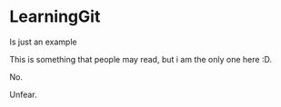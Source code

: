 # LearningGit
Is just an example

This is something that people may read, but i am the only one here :D.

No.

Unfear.